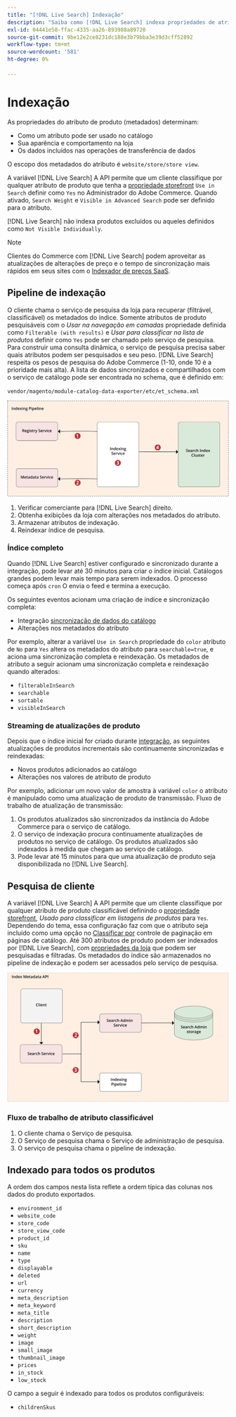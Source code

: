 ```yaml
---
title: "[!DNL Live Search] Indexação"
description: "Saiba como [!DNL Live Search] indexa propriedades de atributo de produto."
exl-id: 04441e58-ffac-4335-aa26-893988a89720
source-git-commit: 9be12e2ce8231dc188e3b79bba3e39d3cff52892
workflow-type: tm+mt
source-wordcount: '581'
ht-degree: 0%

---
```


# Indexação

As propriedades do atributo de produto (metadados) determinam:

* Como um atributo pode ser usado no catálogo
* Sua aparência e comportamento na loja
* Os dados incluídos nas operações de transferência de dados

O escopo dos metadados do atributo é `website/store/store view`.

A variável [!DNL Live Search] A API permite que um cliente classifique por qualquer atributo de produto que tenha a [propriedade storefront](https://experienceleague.adobe.com/docs/commerce-admin/catalog/product-attributes/product-attributes.html) `Use in Search` definir como `Yes` no Administrador do Adobe Commerce. Quando ativado, `Search Weight` e `Visible in Advanced Search` pode ser definido para o atributo.

[!DNL Live Search] não indexa produtos excluídos ou aqueles definidos como `Not Visible Individually`.

>[!NOTE]
>
> Clientes do Commerce com [!DNL Live Search] podem aproveitar as atualizações de alterações de preço e o tempo de sincronização mais rápidos em seus sites com o [Indexador de preços SaaS](../price-index/index.md).

## Pipeline de indexação

O cliente chama o serviço de pesquisa da loja para recuperar (filtrável, classificável) os metadados do índice. Somente atributos de produto pesquisáveis com o *Usar na navegação em camadas* propriedade definida como `Filterable (with results)` e *Usar para classificar na lista de produtos* definir como `Yes` pode ser chamado pelo serviço de pesquisa.
Para construir uma consulta dinâmica, o serviço de pesquisa precisa saber quais atributos podem ser pesquisados e seu peso. [!DNL Live Search] respeita os pesos de pesquisa do Adobe Commerce (1-10, onde 10 é a prioridade mais alta). A lista de dados sincronizados e compartilhados com o serviço de catálogo pode ser encontrada no schema, que é definido em:

`vendor/magento/module-catalog-data-exporter/etc/et_schema.xml`

![[!DNL Live Search] diagrama de pesquisa do cliente de indexação](assets/indexing-pipeline.svg)

1. Verificar comerciante para [!DNL Live Search] direito.
1. Obtenha exibições da loja com alterações nos metadados do atributo.
1. Armazenar atributos de indexação.
1. Reindexar índice de pesquisa.

### Índice completo

Quando [!DNL Live Search] estiver configurado e sincronizado durante a integração, pode levar até 30 minutos para criar o índice inicial. Catálogos grandes podem levar mais tempo para serem indexados. O processo começa após `cron` O envia o feed e termina a execução.

Os seguintes eventos acionam uma criação de índice e sincronização completa:

* Integração [sincronização de dados do catálogo](install.md#synchronize-catalog-data)
* Alterações nos metadados do atributo

Por exemplo, alterar a variável `Use in Search` propriedade do `color` atributo de `No` para `Yes` altera os metadados do atributo para `searchable=true`, e aciona uma sincronização completa e reindexação. Os metadados de atributo a seguir acionam uma sincronização completa e reindexação quando alterados:

* `filterableInSearch`
* `searchable`
* `sortable`
* `visibleInSearch`

### Streaming de atualizações de produto

Depois que o índice inicial for criado durante [integração](install.md#synchronize-catalog-data), as seguintes atualizações de produtos incrementais são continuamente sincronizadas e reindexadas:

* Novos produtos adicionados ao catálogo
* Alterações nos valores de atributo de produto

Por exemplo, adicionar um novo valor de amostra à variável `color` o atributo é manipulado como uma atualização de produto de transmissão.
Fluxo de trabalho de atualização de transmissão:

1. Os produtos atualizados são sincronizados da instância do Adobe Commerce para o serviço de catálogo.
1. O serviço de indexação procura continuamente atualizações de produtos no serviço de catálogo. Os produtos atualizados são indexados à medida que chegam ao serviço de catálogo.
1. Pode levar até 15 minutos para que uma atualização de produto seja disponibilizada no [!DNL Live Search].

## Pesquisa de cliente

A variável [!DNL Live Search] A API permite que um cliente classifique por qualquer atributo de produto classificável definindo o [propriedade storefront](https://experienceleague.adobe.com/docs/commerce-admin/catalog/product-attributes/product-attributes.html), *Usado para classificar em listagens de produtos* para `Yes`. Dependendo do tema, essa configuração faz com que o atributo seja incluído como uma opção no [Classificar por](https://experienceleague.adobe.com/docs/commerce-admin/catalog/catalog/navigation/navigation.html) controle de paginação em páginas de catálogo. Até 300 atributos de produto podem ser indexados por [!DNL Live Search], com [propriedades da loja](https://experienceleague.adobe.com/docs/commerce-admin/catalog/product-attributes/product-attributes.html) que podem ser pesquisadas e filtradas.
Os metadados do índice são armazenados no pipeline de indexação e podem ser acessados pelo serviço de pesquisa.

![[!DNL Live Search] diagrama da API de metadados de índice](assets/index-metadata-api.svg)

### Fluxo de trabalho de atributo classificável

1. O cliente chama o Serviço de pesquisa.
1. O Serviço de pesquisa chama o Serviço de administração de pesquisa.
1. O serviço de pesquisa chama o pipeline de indexação.

## Indexado para todos os produtos

A ordem dos campos nesta lista reflete a ordem típica das colunas nos dados do produto exportados.

* `environment_id`
* `website_code`
* `store_code`
* `store_view_code`
* `product_id`
* `sku`
* `name`
* `type`
* `displayable`
* `deleted`
* `url`
* `currency`
* `meta_description`
* `meta_keyword`
* `meta_title`
* `description`
* `short_description`
* `weight`
* `image`
* `small_image`
* `thumbnail_image`
* `prices`
* `in_stock`
* `low_stock`

O campo a seguir é indexado para todos os produtos configuráveis:

* `childrenSkus`
